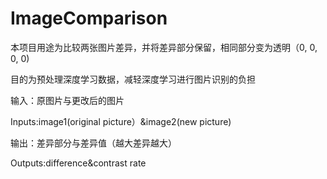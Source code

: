 # ImageComparison
本项目用途为比较两张图片差异，并将差异部分保留，相同部分变为透明（0, 0, 0, 0)

目的为预处理深度学习数据，减轻深度学习进行图片识别的负担

输入：原图片与更改后的图片

Inputs:image1(original picture）&image2(new picture)

输出：差异部分与差异值（越大差异越大）

Outputs:difference&contrast rate
